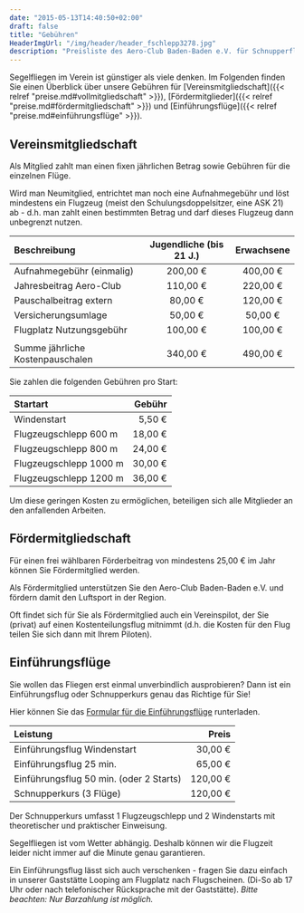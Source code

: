 ```yaml
---
date: "2015-05-13T14:40:50+02:00"
draft: false
title: "Gebühren"
HeaderImgUrl: "/img/header/header_fschlepp3278.jpg"
description: "Preisliste des Aero-Club Baden-Baden e.V. für Schnupperflüge, Fördermitgliedschaft und Vereinsmitgliedschaft."
---
```

Segelfliegen im Verein ist günstiger als viele denken. Im Folgenden finden Sie einen Überblick über unsere Gebühren für  [Vereinsmitgliedschaft]({{< relref "preise.md#vollmitgliedschaft" >}}), [Fördermitglieder]({{< relref "preise.md#fördermitgliedschaft" >}}) und [Einführungsflüge]({{< relref "preise.md#einführungsflüge" >}}).

Vereinsmitgliedschaft
------------------

Als Mitglied zahlt man einen fixen jährlichen Betrag sowie Gebühren für die einzelnen Flüge.

Wird man Neumitglied, entrichtet man noch eine Aufnahmegebühr und löst mindestens ein Flugzeug (meist den Schulungsdoppelsitzer, eine ASK 21) ab - d.h. man zahlt einen bestimmten Betrag und darf dieses Flugzeug dann unbegrenzt nutzen.

| Beschreibung              			| Jugendliche (bis 21 J.) | Erwachsene |
| :--------------------------------		| :--------------------:  | :--------: |
| Aufnahmegebühr (einmalig) 			| 200,00 €                | 400,00 €   |
| Jahresbeitrag Aero-Club 				| 110,00 €                | 220,00 €   |
| Pauschalbeitrag extern				|  80,00 €                | 120,00 €   |
| Versicherungsumlage					|  50,00 €                |  50,00 €   |
| Flugplatz Nutzungsgebühr				| 100,00 €                | 100,00 €   |
| 										| 						  |  		   |
| Summe jährliche Kostenpauschalen		| 340,00 €                | 490,00 €   |

Sie zahlen die folgenden Gebühren pro Start:

| Startart                 | Gebühr  |
| :----------------------- | ------: |
| Windenstart              |  5,50 € |
| Flugzeugschlepp 600 m    | 18,00 € |
| Flugzeugschlepp 800 m    | 24,00 € |
| Flugzeugschlepp 1000 m   | 30,00 € |
| Flugzeugschlepp 1200 m   | 36,00 € |

Um diese geringen Kosten zu ermöglichen, beteiligen sich alle Mitglieder an den anfallenden Arbeiten.

Fördermitgliedschaft
--------------------

Für einen frei wählbaren Förderbeitrag von mindestens 25,00 € im Jahr können Sie Fördermitglied werden.

Als Fördermitglied unterstützen Sie den Aero-Club Baden-Baden e.V. und fördern damit den Luftsport in der Region.

Oft findet sich für Sie als Fördermitglied auch ein Vereinspilot, der Sie (privat) auf einen Kostenteilungsflug mitnimmt (d.h. die Kosten für den Flug teilen Sie sich dann mit Ihrem Piloten).

Einführungsflüge 
----------------
Sie wollen das Fliegen erst einmal unverbindlich ausprobieren? Dann ist ein Einführungsflug oder Schnupperkurs genau das Richtige für Sie!

Hier können Sie das  <a href="/img/trial_course/AEC_trial_course.pdf">Formular für die Einführungsflüge</a> runterladen.


| Leistung                                |    Preis |
| :-------------------------------------  | -------: |
| Einführungsflug Windenstart             |  30,00 € |
| Einführungsflug 25 min.                 |  65,00 € |
| Einführungsflug 50 min. (oder 2 Starts) | 120,00 € |
| Schnupperkurs (3 Flüge)                 | 120,00 € |

Der Schnupperkurs umfasst 1 Flugzeugschlepp und 2 Windenstarts mit theoretischer und praktischer Einweisung.

Segelfliegen ist vom Wetter abhängig. Deshalb können wir die Flugzeit leider nicht immer auf die Minute genau garantieren.

Ein Einführungsflug lässt sich auch verschenken - fragen Sie dazu einfach in unserer Gaststätte Looping am Flugplatz nach Flugscheinen. (Di-So ab 17 Uhr oder nach telefonischer Rücksprache mit der Gaststätte).
<em>Bitte beachten: Nur Barzahlung ist möglich.<em>

